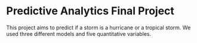 # Predictive Analytics Final Project
This project aims to predict if a storm is a hurricane or a tropical storm. We used three different models and five quantitative variables. 
